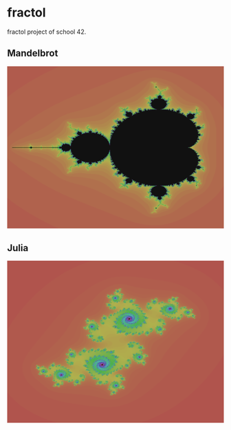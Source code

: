 # fractol

fractol project of school 42.

## Mandelbrot

![screenshot\_mandelbrot](./screenshots/mandelbrot.png)

## Julia

![screenshot\_julia](./screenshots/julia.png)
